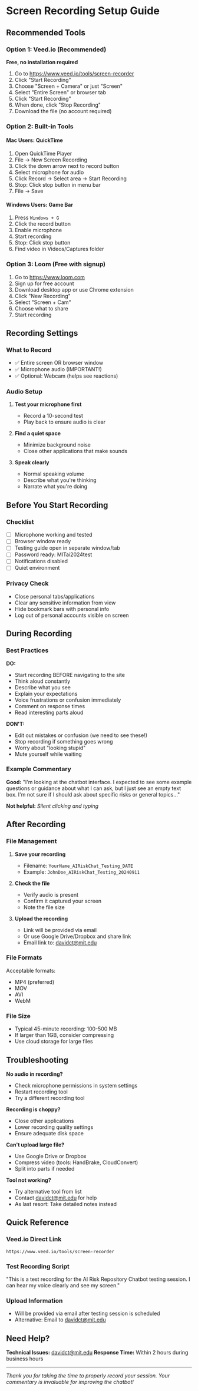 # Screen Recording Setup Guide

## Recommended Tools

### Option 1: Veed.io (Recommended)
**Free, no installation required**

1. Go to https://www.veed.io/tools/screen-recorder
2. Click "Start Recording"
3. Choose "Screen + Camera" or just "Screen"
4. Select "Entire Screen" or browser tab
5. Click "Start Recording"
6. When done, click "Stop Recording"
7. Download the file (no account required)

### Option 2: Built-in Tools

#### Mac Users: QuickTime
1. Open QuickTime Player
2. File → New Screen Recording
3. Click the down arrow next to record button
4. Select microphone for audio
5. Click Record → Select area → Start Recording
6. Stop: Click stop button in menu bar
7. File → Save

#### Windows Users: Game Bar
1. Press `Windows + G`
2. Click the record button
3. Enable microphone
4. Start recording
5. Stop: Click stop button
6. Find video in Videos/Captures folder

### Option 3: Loom (Free with signup)
1. Go to https://www.loom.com
2. Sign up for free account
3. Download desktop app or use Chrome extension
4. Click "New Recording"
5. Select "Screen + Cam" 
6. Choose what to share
7. Start recording

## Recording Settings

### What to Record
- ✅ Entire screen OR browser window
- ✅ Microphone audio (IMPORTANT!)
- ✅ Optional: Webcam (helps see reactions)

### Audio Setup
1. **Test your microphone first**
   - Record a 10-second test
   - Play back to ensure audio is clear
   
2. **Find a quiet space**
   - Minimize background noise
   - Close other applications that make sounds

3. **Speak clearly**
   - Normal speaking volume
   - Describe what you're thinking
   - Narrate what you're doing

## Before You Start Recording

### Checklist
- [ ] Microphone working and tested
- [ ] Browser window ready
- [ ] Testing guide open in separate window/tab
- [ ] Password ready: MITai2024test
- [ ] Notifications disabled
- [ ] Quiet environment

### Privacy Check
- Close personal tabs/applications
- Clear any sensitive information from view
- Hide bookmark bars with personal info
- Log out of personal accounts visible on screen

## During Recording

### Best Practices

**DO:**
- Start recording BEFORE navigating to the site
- Think aloud constantly
- Describe what you see
- Explain your expectations
- Voice frustrations or confusion immediately
- Comment on response times
- Read interesting parts aloud

**DON'T:**
- Edit out mistakes or confusion (we need to see these!)
- Stop recording if something goes wrong
- Worry about "looking stupid"
- Mute yourself while waiting

### Example Commentary

**Good:** "I'm looking at the chatbot interface. I expected to see some example questions or guidance about what I can ask, but I just see an empty text box. I'm not sure if I should ask about specific risks or general topics..."

**Not helpful:** *Silent clicking and typing*

## After Recording

### File Management

1. **Save your recording**
   - Filename: `YourName_AIRiskChat_Testing_DATE`
   - Example: `JohnDoe_AIRiskChat_Testing_20240911`

2. **Check the file**
   - Verify audio is present
   - Confirm it captured your screen
   - Note the file size

3. **Upload the recording**
   - Link will be provided via email
   - Or use Google Drive/Dropbox and share link
   - Email link to: davidct@mit.edu

### File Formats
Acceptable formats:
- MP4 (preferred)
- MOV
- AVI
- WebM

### File Size
- Typical 45-minute recording: 100-500 MB
- If larger than 1GB, consider compressing
- Use cloud storage for large files

## Troubleshooting

**No audio in recording?**
- Check microphone permissions in system settings
- Restart recording tool
- Try a different recording tool

**Recording is choppy?**
- Close other applications
- Lower recording quality settings
- Ensure adequate disk space

**Can't upload large file?**
- Use Google Drive or Dropbox
- Compress video (tools: HandBrake, CloudConvert)
- Split into parts if needed

**Tool not working?**
- Try alternative tool from list
- Contact davidct@mit.edu for help
- As last resort: Take detailed notes instead

## Quick Reference

### Veed.io Direct Link
```
https://www.veed.io/tools/screen-recorder
```

### Test Recording Script
"This is a test recording for the AI Risk Repository Chatbot testing session. I can hear my voice clearly and see my screen."

### Upload Information
- Will be provided via email after testing session is scheduled
- Alternative: Email to davidct@mit.edu

## Need Help?

**Technical Issues:** davidct@mit.edu
**Response Time:** Within 2 hours during business hours

---

*Thank you for taking the time to properly record your session. Your commentary is invaluable for improving the chatbot!*